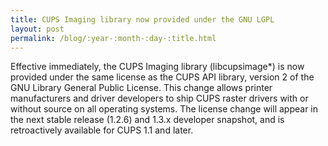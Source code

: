 ```yaml
---
title: CUPS Imaging library now provided under the GNU LGPL
layout: post
permalink: /blog/:year-:month-:day-:title.html
---
```


Effective immediately, the CUPS Imaging library (libcupsimage*) is now provided under the same license as the CUPS API library, version 2 of the GNU Library General Public License. This change allows printer manufacturers and driver developers to ship CUPS raster drivers with or without source on all operating systems.
The license change will appear in the next stable release (1.2.6) and 1.3.x developer snapshot, and is retroactively available for CUPS 1.1 and later.
